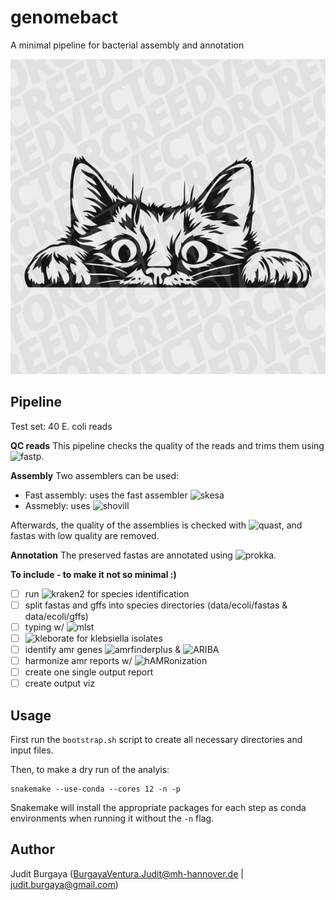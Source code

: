 # genomebact

A minimal pipeline for bacterial assembly and annotation

![GitHub Logo](config/img/logo.jpg)

## Pipeline

Test set: 40 E. coli reads

**QC reads**
This pipeline checks the quality of the reads and trims them using ![fastp](https://github.com/OpenGene/fastp).

**Assembly**
Two assemblers can be used:
- Fast assembly: uses the fast assembler ![skesa](https://github.com/ncbi/SKESA)
- Assmebly: uses ![shovill](https://github.com/tseemann/shovill)

Afterwards, the quality of the assemblies is checked with ![quast](https://github.com/ablab/quast), and fastas with low quality are removed.

**Annotation** 
 The preserved fastas are annotated using ![prokka](https://github.com/tseemann/prokka).

 **To include - to make it not so minimal :)**
- [ ] run ![kraken2](https://github.com/DerrickWood/kraken2) for species identification
- [ ] split fastas and gffs into species directories (data/ecoli/fastas & data/ecoli/gffs)
- [ ] typing w/ ![mlst](https://github.com/tseemann/mlst)
- [ ] ![kleborate](https://github.com/klebgenomics/Kleborate) for klebsiella isolates
- [ ] identify amr genes ![amrfinderplus](https://github.com/ncbi/amr) & ![ARIBA](https://github.com/sanger-pathogens/ariba)
- [ ] harmonize amr reports w/ ![hAMRonization](https://github.com/pha4ge/hAMRonization)
- [ ] create one single output report
- [ ] create output viz

## Usage
First run the ```bootstrap.sh``` script to create all necessary directories and input files.

Then, to make a dry run of the analyis:
```
snakemake --use-conda --cores 12 -n -p
```

Snakemake will install the appropriate packages for each step as conda environments when running it without the `-n` flag.

## Author
Judit Burgaya (BurgayaVentura.Judit@mh-hannover.de | judit.burgaya@gmail.com)
